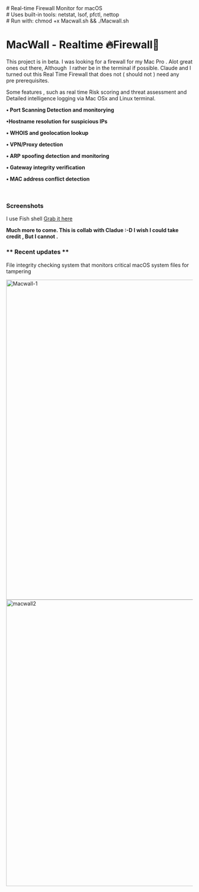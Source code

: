 <p>&nbsp;</p>
<p style="text-align: left;"># Real-time Firewall Monitor for macOS<br /># Uses built-in tools: netstat, lsof, pfctl, nettop<br /># Run with: chmod +x Macwall.sh &amp;&amp; ./Macwall.sh</p>
<h1><strong>MacWall - Realtime 🔥Firewall🧱&nbsp;</strong></h1>
<p>This project is in beta. I was looking for a firewall for my Mac Pro . Alot great ones out there, Although&nbsp; I rather be in the terminal if possible. Claude and I turned out this Real Time Firewall that does not ( should not ) need any pre&nbsp;prerequisites.</p>
<p>Some features , such as real time Risk scoring and threat assessment and Detailed intelligence logging via Mac OSx and Linux terminal.</p>
<p><strong> &bull; Port Scanning Detection and monitorying </strong></p>
<p><strong>&bull;Hostname resolution for suspicious IPs </strong></p>
<p><strong>&bull; WHOIS and geolocation lookup </strong></p>
<p><strong>&bull; VPN/Proxy detection </strong></p>
<p><strong>&bull; ARP spoofing detection and monitoring </strong></p>
<p><strong>&bull; Gateway integrity verification </strong></p>
<p><strong>&bull; MAC address conflict detection </strong></p>
<p>&nbsp;</p>
<h3> Screenshots</h3>
<p>I use Fish shell <a href="https://fishshell.com/"> Grab it here</a> </p>
<p><strong>Much more to come. This is collab with Cladue :-D I wish I could take credit , But I cannot . </strong></p>
<h3>** Recent updates ** </h3>
<p>File integrity checking system that monitors critical macOS system files for tampering</p>
<img width="650" height="862" alt="Macwall-1" src="https://github.com/user-attachments/assets/468ffb14-d669-44a4-a0d4-61d20c11466e" />
<img width="667" height="772" alt="macwall2" src="https://github.com/user-attachments/assets/99f5afaa-c359-4489-b9b4-ffa4b51b3305" />

